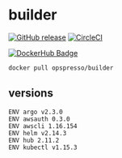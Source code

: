 # builder

[![GitHub release](https://img.shields.io/github/release/opspresso/builder.svg)](https://github.com/opspresso/builder/releases)
[![CircleCI](https://circleci.com/gh/opspresso/builder.svg?style=svg)](https://circleci.com/gh/opspresso/builder)

[![DockerHub Badge](http://dockeri.co/image/opspresso/builder)](https://hub.docker.com/r/opspresso/builder/)

```bash
docker pull opspresso/builder
```

## versions

```
ENV argo v2.3.0
ENV awsauth 0.3.0
ENV awscli 1.16.154
ENV helm v2.14.3
ENV hub 2.11.2
ENV kubectl v1.15.3
```
